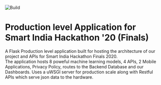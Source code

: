 ![Build](https://github.com/arnavbalyan/SIH/workflows/Python%20application/badge.svg)
# Production level Application for Smart India Hackathon '20 (Finals) 
A Flask Production level application built for hosting the architecture of our project and APIs for Smart India Hackathon Finals 2020. <br>
The application hosts 8 poweful machine learning models, 4 APIs, 2 Mobile Applications, Privacy Policy, routes to the Backend Database and our Dashboards. Uses a uWSGI server for production scale along with Restful APIs which serve json data to the hardware. 
